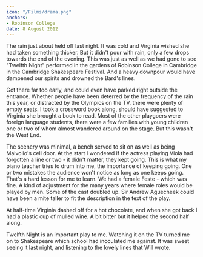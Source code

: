 ```yaml
---
icon: "/Films/drama.png"
anchors:
- Robinson College
date: 8 August 2012
---
```

The rain just about held off last night. It was cold and Virginia
wished she had taken something thicker.  But it didn't pour with
rain, only a few drops towards the end of the evening.  This was
just as well as we had gone to see "Twelfth Night" performed in the
gardens of Robinson College in Cambridge in the Cambridge
Shakespeare Festival.  And a heavy downpour would have dampened our
spirits and drowned the Bard's lines.

Got there far too early, and could even have parked right outside
the entrance.  Whether people have been deterred by the frequency
of the rain this year, or distracted by the Olympics on the TV,
there were plenty of empty seats.  I took a crossword book along,
should have suggested to Virginia she brought a book to read.  Most
of the other playgoers were foreign language students, there were a
few families with young children one or two of whom almost wandered
around on the stage.  But this wasn't the West End.

The scenery was minimal, a bench served to sit on as well as being
Malvolio's cell door.  At the start I wondered if the actress
playing Viola had forgotten a line or two - it didn't matter,
they kept going.  This is what my piano teacher tries to drum into
me, the importance of keeping going.  One or two mistakes the
audience won't notice as long as one keeps going.  That's a hard
lesson for me to learn.  We had a female Feste - which was fine.  A
kind of adjustment for the many years where female roles would be
played by men.  Some of the cast doubled up.  Sir Andrew Aguecheek
could have been a mite taller to fit the description in the text of
the play.

At half-time Virginia dashed off for a hot chocolate, and when she
got back I had a plastic cup of mulled wine.  A bit bitter but it
helped the second half along.

Twelfth Night is an important play to me.  Watching it on the TV
turned me on to Shakespeare which school had inoculated me against.
It was sweet seeing it last night, and listening to the lovely
lines that Will wrote.
